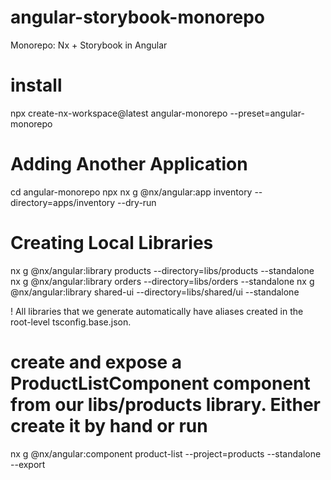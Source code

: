 # angular-storybook-monorepo
Monorepo: Nx + Storybook in Angular

# install 
npx create-nx-workspace@latest angular-monorepo --preset=angular-monorepo

# Adding Another Application

cd angular-monorepo 
npx nx g @nx/angular:app inventory --directory=apps/inventory --dry-run

# Creating Local Libraries

nx g @nx/angular:library products --directory=libs/products --standalone
nx g @nx/angular:library orders --directory=libs/orders --standalone
nx g @nx/angular:library shared-ui --directory=libs/shared/ui --standalone


! All libraries that we generate automatically have aliases created in the root-level tsconfig.base.json.
# create and expose a ProductListComponent component from our libs/products library. Either create it by hand or run
nx g @nx/angular:component product-list --project=products --standalone --export